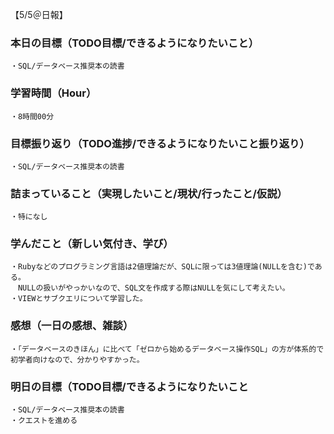 【5/5＠日報】
### 本日の目標（TODO目標/できるようになりたいこと）
    ・SQL/データベース推奨本の読書
### 学習時間（Hour）
    ・8時間00分
### 目標振り返り（TODO進捗/できるようになりたいこと振り返り）
    ・SQL/データベース推奨本の読書
### 詰まっていること（実現したいこと/現状/行ったこと/仮説）
    ・特になし
### 学んだこと（新しい気付き、学び）
    ・Rubyなどのプログラミング言語は2値理論だが、SQLに限っては3値理論(NULLを含む)である。
    　NULLの扱いがやっかいなので、SQL文を作成する際はNULLを気にして考えたい。
    ・VIEWとサブクエリについて学習した。
### 感想（一日の感想、雑談）
    ・「データベースのきほん」に比べて「ゼロから始めるデータベース操作SQL」の方が体系的で初学者向けなので、分かりやすかった。
### 明日の目標（TODO目標/できるようになりたいこと
    ・SQL/データベース推奨本の読書
    ・クエストを進める
